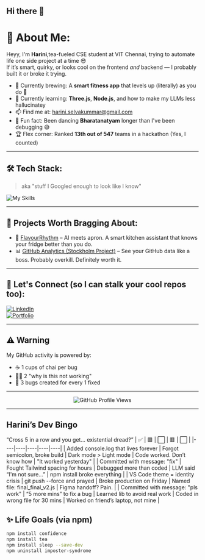 ## Hi there 👋

# 💫 About Me:
Heyy, I'm **Harini**,tea-fueled CSE student at VIT Chennai, trying to automate life one side project at a time 😎  
If it’s smart, quirky, or looks cool on the frontend *and* backend — I probably built it or broke it trying.  

- 🔭 Currently brewing: A **smart fitness app** that levels up (literally) as you do 🎯  
- 🌱 Currently learning: **Three.js**, **Node.js**, and how to make my LLMs less hallucinatey  
- 📫 Find me at: [harini.selvakummar@gmail.com](mailto:harini.selvakummar@gmail.com)  
- 🧠 Fun fact: Been dancing **Bharatanatyam** longer than I've been debugging 😅  
- 🏆 Flex corner: Ranked **13th out of 547** teams in a hackathon (Yes, I counted)  

---

## 🛠️ Tech Stack:
> aka "stuff I Googled enough to look like I know"

![My Skills](https://skillicons.dev/icons?i=html,css,js,react,tailwind,python,c,cpp,java,git,github,vscode)

---

## 📌 Projects Worth Bragging About:
- 🍲 [FlavourRhythm](https://github.com/Harini-win/backend-flavourrthym) – AI meets apron. A smart kitchen assistant that knows your fridge better than you do.  
- 📊 [GitHub Analytics (Stockholm Project)](https://github.com/Harini-win/stockholm-github-users) – See your GitHub data like a boss. Probably overkill. Definitely worth it.  

---

## 🔗 Let's Connect (so I can stalk your cool repos too):
[![LinkedIn](https://img.shields.io/badge/-LinkedIn-blue?logo=linkedin&logoColor=white&style=flat)](https://www.linkedin.com/in/harini-s-4b127428b/)  
[![Portfolio](https://img.shields.io/badge/-Portfolio-black?logo=vercel&style=flat)](https://harini-flqo.onrender.com/)

---

## ⚠️ Warning

My GitHub activity is powered by:
- ☕ 1 cups of chai per bug
- 🤦‍♀️ 2 "why is this not working"
- 🐛 3 bugs created for every 1 fixed

---



<!-- Use this to add visitor count -->
<p align="center">
  <img src="https://komarev.com/ghpvc/?username=Harini-win&style=flat&color=blue" alt="GitHub Profile Views" />
</p>  

---

## Harini’s Dev Bingo
“Cross 5 in a row and you get… existential dread?”
| ✅ | 🟥 | ⬜ | 🟥 | ⬜ |
|----|----|----|----|----|
| Added console.log that lives forever | Forgot semicolon, broke build | Dark mode > Light mode | Code worked. Don’t know how | "It worked yesterday" |
| Committed with message: "fix" | Fought Tailwind spacing for hours | Debugged more than coded | LLM said “I'm not sure…” | npm install broke everything |
| VS Code theme = identity crisis | git push --force and prayed | Broke production on Friday | Named file: final_final_v2.js | Figma handoff? Pain. |
| Committed with message: "pls work" | “5 more mins” to fix a bug | Learned lib to avoid real work | Coded in wrong file for 30 mins | Worked on friend’s laptop, not mine |

## ✨ Life Goals (via npm)

```bash
npm install confidence
npm install tea
npm install sleep --save-dev
npm uninstall imposter-syndrome

